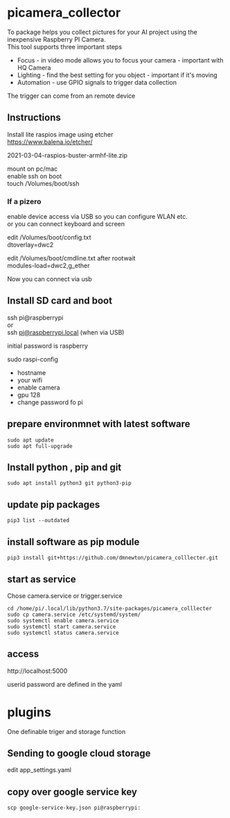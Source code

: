 # picamera_collector

To package helps you collect pictures for your AI project using the inexpensive Raspberry PI Camera.<br>
This tool supports three important steps
* Focus - in video mode allows you to focus your camera - important with HQ Camera
* Lighting - find the best setting for you object - important if it's moving
* Automation - use GPIO signals to trigger data collection

The trigger can come from an remote device

## Instructions

Install lite  raspios image using etcher <br>
https://www.balena.io/etcher/

2021-03-04-raspios-buster-armhf-lite.zip

mount on pc/mac <br>
enable ssh on boot<br>
touch /Volumes/boot/ssh


### If a pizero

enable device access via USB so you can configure WLAN etc.<br>
or you can connect keyboard and screen<br>

edit /Volumes/boot/config.txt<br>
dtoverlay=dwc2

edit /Volumes/boot/cmdline.txt after rootwait <br>
modules-load=dwc2,g_ether

Now you can connect via usb<br>


## Install SD card and boot

ssh pi@raspberrypi<br>
or<br>
ssh pi@raspberrypi.local (when via USB)<br>

initial password is raspberry <br>

sudo raspi-config<br>
*  hostname
*  your wifi<br>
*  enable camera<br>
*  gpu 128<br>
*  change password fo pi


## prepare environmnet with latest software
```shell
sudo apt update
sudo apt full-upgrade
```

## Install python , pip and git

```shell
sudo apt install python3 git python3-pip
```

## update pip packages

```shell
pip3 list --outdated
```

## install software as pip module
```shell
pip3 install git+https://github.com/dmnewton/picamera_colllecter.git
```

## start as service

Chose camera.service or trigger.service

```shell
cd /home/pi/.local/lib/python3.7/site-packages/picamera_colllecter
sudo cp camera.service /etc/systemd/system/
sudo systemctl enable camera.service
sudo systemctl start camera.service
sudo systemctl status camera.service
```

## access

http://localhost:5000

userid password are defined in the yaml

# plugins

One definable triger and storage function

## Sending to google cloud storage

edit app_settings.yaml

## copy over google service key
```shell
scp google-service-key.json pi@raspberrypi:
```


